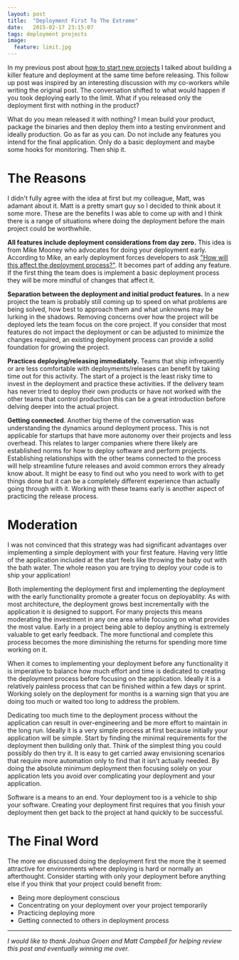 ```yaml
---
layout: post
title:  "Deployment First To The Extreme"
date:   2015-02-17 23:15:07
tags: deployment projects
image:
  feature: limit.jpg
---
```


In my previous post about [how to start new projects][new-projects] I talked
about building a killer feature and deployment at the same time before releasing.
This follow up post was inspired by an interesting discussion with my co-workers
while writing the original post. The conversation shifted to what would happen
if you took deploying early to the limit. What if you released only the
deployment first with nothing in the product?

What do you mean released it with nothing? I mean build your product, package
the binaries and then deploy them into a testing environment and ideally
production. Go as far as you can. Do not include any features you intend for
the final application. Only do a basic deployment and maybe some hooks for
monitoring. Then ship it.

The Reasons
===============================================================================

I didn't fully agree with the idea at first but my colleague, Matt, was adamant about
it. Matt is a pretty smart guy so I decided to think about it some more. These
are the benefits I was able to come up with and I think there is a range of situations
where doing the deployment before the main project could be worthwhile.

**All features include deployment considerations from day zero.** This idea is
from Mike Mooney who advocates for doing your deployment early. According to
Mike, an early deployment forces developers to ask
["How will this affect the deployment process?"][cd-intro]. It becomes part of
adding any feature. If the first thing the team does is implement a basic
deployment process they will be more mindful of changes that affect it.

**Separation between the deployment and initial product features.** In a
new project the team is probably still coming up to speed on what problems are
being solved, how best to approach them and what unknowns may be lurking in
the shadows. Removing concerns over how the project will be deployed lets the
team focus on the core project. If you consider that most features do not
impact the deployment or can be adjusted to minimize the changes required, an
existing deployment process can provide a solid foundation for growing the
project.

**Practices deploying/releasing immediately.** Teams that ship infrequently or
are less comfortable with deployments/releases can benefit by taking time out
for this activity. The start of a project is the least risky time to
invest in the deployment and practice these activities. If the delivery team
has never tried to deploy their own products or have not worked with the other
teams that control production this can be a great introduction before delving
deeper into the actual project.

**Getting connected**. Another big theme of the conversation was understanding
the dynamics around deployment process. This is not applicable
for startups that have more autonomy over their projects and less overhead. This relates to larger
companies where there likely are established norms for how to deploy software
and perform projects. Establishing relationships with the other teams connected
to the process will help streamline future releases and avoid common errors
they already know about. It might be easy to find out who you need to work with
to get things done but it can be a completely different experience than
actually going through with it. Working with these teams early is another
aspect of practicing the release process.

Moderation
===============================================================================

I was not convinced that this strategy was had significant
advantages over implementing a simple deployment with your first feature. Having very
little of the application included at the start feels like throwing the baby out
with the bath water. The whole reason you are trying to deploy your code is to
ship your application!

Both implementing the deployment first and implementing the deployment with the
early functionality promote a greater focus on deployablity. As with most
architecture, the deployment grows best incrementally with the application it
is designed to support. For many projects this means moderating the investment in any
one area while focusing on what provides the most value. Early in a project
being able to deploy anything is extremely valuable to get early feedback.
The more functional and complete this process becomes the more diminishing
the returns for spending more time working on it.

When it comes to implementing your deployment before any functionality it is
imperative to balance how much effort and time is dedicated to creating the
deployment process before focusing on the application. Ideally it is a
relatively painless process that can be finished within a few days or sprint.
Working solely on the deployment for months is a warning sign that you are
doing too much or waited too long to address the problem.

Dedicating too much time to the deployment process without the application can
result in over-engineering and be more effort to maintain in the long run.
Ideally it is a very simple process at first because initially your application
will be simple. Start by finding the minimal requirements for the deployment
then building only that. Think of the simplest thing you could possibly do
then try it. It is easy to get carried away envisioning scenarios that require
more automation only to find that it isn't actually needed. By doing the
absolute minimum deployment then focusing solely on your application
lets you avoid over complicating your deployment and your application.

Software is a means to an end. Your deployment too is a vehicle to ship your
software. Creating your deployment first requires that you finish your
deployment then get back to the project at hand quickly to be successful.


The Final Word
===============================================================================

The more we discussed doing the deployment first the more the it seemed
attractive for environments where deploying is hard or normally an afterthought.
Consider starting with only your deployment before anything else if you think
that your project could benefit from:

- Being more deployment conscious
- Concentrating on your deployment over your project temporarily
- Practicing deploying more
- Getting connected to others in deployment process

<hr />

*I would like to thank Joshua Groen and Matt Campbell for helping review this
post and eventually winning me over.*

[new-projects]: {{site.url}}/posts/how-to-start-a-new-project
[cd-intro]:     https://www.airpair.com/continuous-deployment/posts/continuous-deployment-for-practical-people#6-1-automate-deployments-from-step-zero

